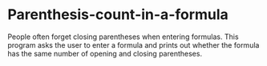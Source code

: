 # Parenthesis-count-in-a-formula
People often forget closing parentheses when entering formulas. This program asks the user to enter a formula and prints out whether the formula has the same number of opening and closing parentheses.
